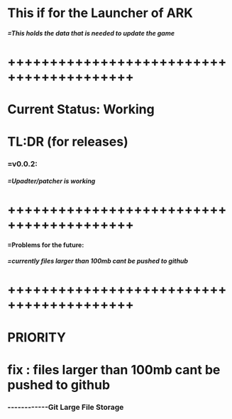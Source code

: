 # This if for the Launcher of ARK
##### =This holds the data that is needed to update the game


# +++++++++++++++++++++++++++++++++++++++++

# Current Status: Working
# TL:DR (for releases)

### =v0.0.2:
##### =Upadter/patcher is working


# +++++++++++++++++++++++++++++++++++++++++

#### =Problems for the future:
##### =currently files larger than 100mb cant be pushed to github

# +++++++++++++++++++++++++++++++++++++++++
# PRIORITY
# fix : files larger than 100mb cant be pushed to github
### ------------Git Large File Storage
